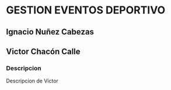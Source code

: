 # GESTION EVENTOS DEPORTIVO

## Ignacio Nuñez Cabezas
## Victor Chacón Calle

### **Descripcion**
Descripcion de Víctor